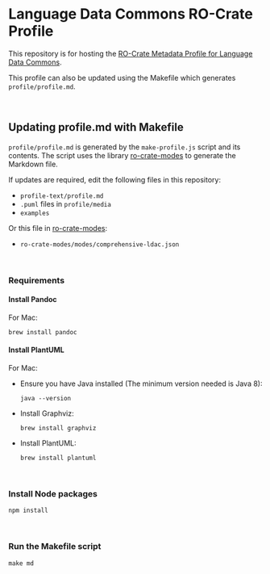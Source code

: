 # Language Data Commons RO-Crate Profile

This repository is for hosting the [RO-Crate Metadata Profile for Language Data Commons](https://w3id.org/ldac/profile).

This profile can also be updated using the Makefile which generates `profile/profile.md`.

<br>

## Updating profile.md with Makefile

`profile/profile.md` is generated by the `make-profile.js` script and its contents. The script uses the library [ro-crate-modes](https://github.com/Language-Research-Technology/ro-crate-modes) to generate the Markdown file.

If updates are required, edit the following files in this repository:

- `profile-text/profile.md`
- `.puml` files in `profile/media`
- `examples`

Or this file in [ro-crate-modes](https://github.com/Language-Research-Technology/ro-crate-modes):

- `ro-crate-modes/modes/comprehensive-ldac.json`

<br>

### Requirements

#### Install Pandoc

For Mac:

```
brew install pandoc
```

#### Install PlantUML

For Mac:

- Ensure you have Java installed (The minimum version needed is Java 8):

  ```
  java --version
  ```

- Install Graphviz:

  ```
  brew install graphviz
  ```

- Install PlantUML:

  ```
  brew install plantuml
  ```

<br>

### Install Node packages

```
npm install
```

<br>

### Run the Makefile script

```
make md
```
